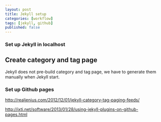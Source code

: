 ```yaml
---
layout: post
title: Jekyll setup
categories: [workflow]
tags: [jekyll, github]
published: false
---
```


### Set up Jekyll in localhost

## Create category and tag page
Jekyll does not pre-build category and tag page, we have to generate them manually when Jekyll start.

### Set up Github pages


http://realjenius.com/2012/12/01/jekyll-category-tag-paging-feeds/

http://ixti.net/software/2013/01/28/using-jekyll-plugins-on-github-pages.html